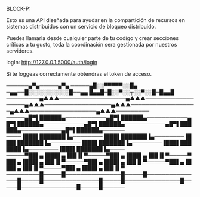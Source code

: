 BLOCK-P:

Esto es una API diseñada para ayudar en la compartición de recursos en sistemas distribuidos con un servicio de bloqueo distribuido.

Puedes llamarla desde cualquier parte de tu codigo y crear secciones críticas a tu gusto, toda la coordinación sera gestionada por nuestros servidores.

logIn: http://127.0.0.1:5000/auth/login

Si te loggeas correctamente obtendras el token de acceso.

──────▄▀▄─────▄▀▄
─────▄█░░▀▀▀▀▀░░█▄
─▄▄──█░░░░░░░░░░░█──▄▄
█▄▄█─█░░▀░░┬░░▀░░█─█▄▄█
─────────▄▲▲▲──────────────────▄▲▲▲──────────────────▄▲▲▲──────────────────▄▲▲▲──────────────────▄▲▲▲──────────────────▄▲▲▲─────────
─────▄█▀▌██████▄───────────▄█▀▌██████▄───────────▄█▀▌██████▄───────────▄█▀▌██████▄───────────▄█▀▌██████▄───────────▄█▀▌██████▄──────
────▐███▌███████▐▄────────▐███▌███████▐▄────────▐███▌███████▐▄────────▐███▌███████▐▄────────▐███▌███████▐▄────────▐███▌███████▐▄────
─────▀██▌▄▐███▌▄▐██▐▌▀─────▀██▌▄▐███▌▄▐██▐▌▀─────▀██▌▄▐███▌▄▐██▐▌▀─────▀██▌▄▐███▌▄▐██▐▌▀─────▀██▌▄▐███▌▄▐██▐▌▀─────▀██▌▄▐███▌▄▐██▐▌▀
─────────█─────█───────────────█─────█───────────────█─────█───────────────█─────█───────────────█─────█───────────────█─────█──────
